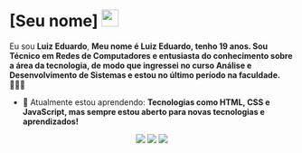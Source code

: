 # [Seu nome] <img src="https://github.com/TheDudeThatCode/TheDudeThatCode/blob/master/Assets/Mario_Hello_Big.gif" width="30px">

Eu sou <strong>Luiz Eduardo</strong>, <strong>Meu nome é Luiz Eduardo, tenho 19 anos. Sou Técnico em Redes de Computadores e entusiasta do conhecimento sobre a área da tecnologia, de modo que ingressei no curso Análise e Desenvolvimento de Sistemas e estou no último período na faculdade.</strong> 👨🏻‍💻 

- 🚀 Atualmente estou aprendendo: <strong>Tecnologias como HTML, CSS e JavaScript, mas sempre estou aberto para novas tecnologias e aprendizados!</strong> 

<div align="center">

  <a href="https://www.linkedin.com/in/luiz-eduardo-pereira-de-lima/" alt="Gmail">
    <img src="https://img.shields.io/badge/-Gmail-FF0000?style=flat-square&labelColor=FF0000&logo=gmail&logoColor=white&link=LINK-DO-SEU-EMAIL"/></a>

  <a href="https://www.linkedin.com/in/luiz-eduardo-pereira-de-lima/" alt="Linkedin">
    <img src="https://img.shields.io/badge/-Linkedin-0e76a8?style=flat-square&logo=Linkedin&logoColor=white&link=LINK-DO-SEU-LINKEDIN" /></a>

  <a href="https://www.instagram.com/lu1zeduard0/" alt="Instagram">
    <img src="https://img.shields.io/badge/-Instagram-DF0174?style=flat-square&labelColor=DF0174&logo=instagram&logoColor=white&link=LINK-DO-SEU-INSTAGRAM"/></a>

</div>
